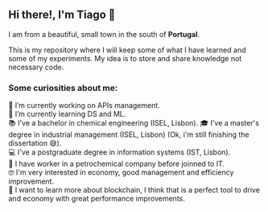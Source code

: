 ## Hi there!, I'm Tiago 👋

I am from a beautiful, small town in the south of **Portugal**.

This is my repository where I will keep some of what I have learned and some of my experiments. My idea is to store and share knowledge not necessary code.

### Some curiosities about me:
🔬 I’m currently working on APIs management.  
🌱 I’m currently learning DS and ML.  
📚 I've a bachelor in chemical engineering (ISEL, Lisbon).
🎓 I've a master's degree in industrial management (ISEL, Lisbon) (Ok, i'm still finishing the dissertation 😅).   
💻 I've a postgraduate degree in information systems (IST, Lisbon).   
🔧 I have worker in a petrochemical company before joinned to IT.   
🤓 I'm very interested in economy, good management and efficiency improvement.  
🔭 I want to learn more about blockchain, I think that is a perfect tool to drive and economy with great performance improvements. 

<!--
**TiagoSRodrigues/TiagoSRodrigues** is a ✨ _special_ ✨ repository because its `README.md` (this file) appears on your GitHub profile.

Here are some ideas to get you started:

- 🔭 I’m currently working on ...
- 🌱 I’m currently learning ...
- 👯 I’m looking to collaborate on ...
- 🤔 I’m looking for help with ...
- 💬 Ask me about ...
- 📫 How to reach me: ...
- 😄 Pronouns: ...
- ⚡ Fun fact: ...
-->




